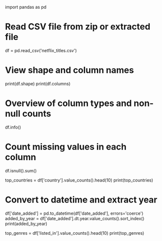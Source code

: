 import pandas as pd

# Read CSV file from zip or extracted file
df = pd.read_csv('netflix_titles.csv')

# View shape and column names
print(df.shape)
print(df.columns)

# Overview of column types and non-null counts
df.info()

# Count missing values in each column
df.isnull().sum()

top_countries = df['country'].value_counts().head(10)
print(top_countries)

# Convert to datetime and extract year
df['date_added'] = pd.to_datetime(df['date_added'], errors='coerce')
added_by_year = df['date_added'].dt.year.value_counts().sort_index()
print(added_by_year)

top_genres = df['listed_in'].value_counts().head(10)
print(top_genres)
